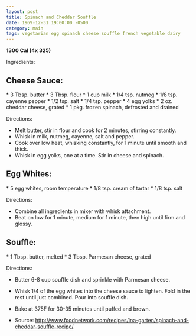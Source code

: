 ```yaml
---
layout: post
title: Spinach and Cheddar Souffle
date: 1969-12-31 19:00:00 -0500
category: main
tags: vegetarian egg spinach cheese souffle french vegetable dairy
---
```

<b>1300 Cal (4x 325)</b>
<p>Ingredients:</p>
<h2>Cheese Sauce:</h2>
* 3 Tbsp. butter
* 3 Tbsp. flour
* 1 cup milk
* 1/4 tsp. nutmeg
* 1/8 tsp. cayenne pepper
* 1/2 tsp. salt
* 1/4 tsp. pepper
* 4 egg yolks
* 2 oz. cheddar cheese, grated
* 1 pkg. frozen spinach, defrosted and drained

<p>Directions:</p>

* Melt butter, stir in flour and cook for 2 minutes, stirring constantly.
* Whisk in milk, nutmeg, cayenne, salt and pepper.
* Cook over low heat, whisking constantly, for 1 minute until smooth and thick.
* Whisk in egg yolks, one at a time.  Stir in cheese and spinach.

<h2>Egg Whites:</h2>
* 5 egg whites, room temperature
* 1/8 tsp. cream of tartar
* 1/8 tsp. salt

<p>Directions:</p>

* Combine all ingredients in mixer with whisk attachment.
* Beat on low for 1 minute, medium for 1 minute, then high until firm and glossy.

<h2>Souffle:</h2>
* 1 Tbsp. butter, melted
* 3 Tbsp. Parmesan cheese, grated

<p>Directions:</p>

* Butter 6-8 cup souffle dish and sprinkle with Parmesan cheese.
* Whisk 1/4 of the egg whites into the cheese sauce to lighten.  Fold in the rest until just combined.  Pour into souffle dish.
* Bake at 375F for 30-35 minutes until puffed and brown.

* Source: http://www.foodnetwork.com/recipes/ina-garten/spinach-and-cheddar-souffle-recipe/ 
